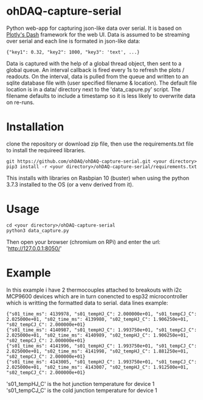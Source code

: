 # ohDAQ-capture-serial
Python web-app for capturing json-like data over serial.  It is based on [Plotly's Dash](https://plotly.com/dash/) framework for the web UI.
Data is assumed to be streaming over serial and each line is formated in json-like data:

```
{"key1": 0.32, "key2": 1000, "key3": 'text', ...}  
```

Data is captured with the help of a global thread object, then sent to a global queue.  An interval callback is fired every 1s to refresh the plots / readouts.
On the interval, data is pulled from the queue and written to an sqlite database file with (user specified filename & location).  The default file location is in a data/ directory next to the 'data_capure.py' script.  The filename defaults to include a timestamp so it is less likely to overwrite data on re-runs.

# Installation
clone the repository or download zip file, then use the requirements.txt file to install the requireed libraries.
```
git https://github.com/ohDAQ/ohDAQ-capture-serial.git <your directory>
pip3 install -r <your directory>/ohDAQ-capture-serial/requirements.txt
```
This installs with libraries on Rasbpian 10 (buster) when using the python 3.7.3 installed to the OS (or a venv derived from it).

# Usage
```
cd <your directory>/ohDAQ-capture-serial
python3 data_capture.py
```

Then open your browser (chromium on RPi) and enter the url: 'http://127.0.0.1:8050/'


# Example
In this example i have 2 thermocouples attached to breakouts with i2c MCP9600 devices which are in turn conencted to esp32 microcontroller which is writting the formatted data to serial.
data lines example:
```
{"s01_time_ms": 4139978, "s01_tempHJ_C": 2.000000e+01, "s01_tempCJ_C": 2.025000e+01, "s02_time_ms": 4139980, "s02_tempHJ_C": 1.906250e+01, "s02_tempCJ_C": 2.000000e+01}
{"s01_time_ms": 4140987, "s01_tempHJ_C": 1.993750e+01, "s01_tempCJ_C": 2.025000e+01, "s02_time_ms": 4140989, "s02_tempHJ_C": 1.906250e+01, "s02_tempCJ_C": 2.000000e+01}
{"s01_time_ms": 4141996, "s01_tempHJ_C": 1.993750e+01, "s01_tempCJ_C": 2.025000e+01, "s02_time_ms": 4141998, "s02_tempHJ_C": 1.881250e+01, "s02_tempCJ_C": 2.000000e+01}
{"s01_time_ms": 4143005, "s01_tempHJ_C": 1.993750e+01, "s01_tempCJ_C": 2.025000e+01, "s02_time_ms": 4143007, "s02_tempHJ_C": 1.912500e+01, "s02_tempCJ_C": 2.000000e+01}
```

's01_tempHJ_C' is the hot junction temperature for device 1   
's01_tempCJ_C' is the cold junction temperature for device 1  



